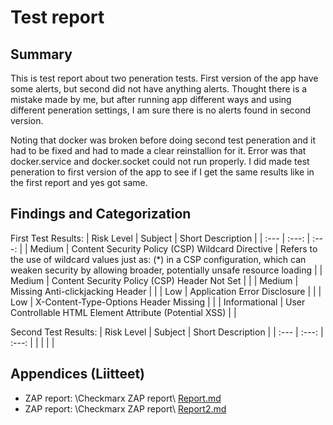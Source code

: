 # Test report

## Summary

This is test report about two peneration tests. First version of the app have some alerts, but second did not have anything alerts. Thought there is a mistake made by me, but after running app different ways and using different peneration settings, I am sure there is no alerts found in second version.

Noting that docker was broken before doing second test peneration and it had to be fixed and had to made a clear reinstallion for it. Error was that docker.service and docker.socket could not run properly. I did made test peneration to first version of the app to see if I get the same results like in the first report and yes got same.

## Findings and Categorization

First Test Results:
| Risk Level | Subject | Short Description |
| :---         |     :---:      |     :---:      |
| Medium | Content Security Policy (CSP) Wildcard Directive | Refers to the use of wildcard values just as: (*) in a CSP configuration, which can weaken security by allowing broader, potentially unsafe resource loading |
| Medium | Content Security Policy (CSP) Header Not Set |  |
| Medium | Missing Anti-clickjacking Header |  |
| Low | Application Error Disclosure |  |
| Low | X-Content-Type-Options Header Missing |  |
| Informational | User Controllable HTML Element Attribute (Potential XSS) |  |

Second Test Results:
| Risk Level | Subject | Short Description |
| :---         |     :---:      |     :---:      |
|  |  |  |

## Appendices (Liitteet)

- ZAP report: \Checkmarx ZAP report\ [Report.md](https://github.com/JuhaniPaananen/Juhani-s-Logbook/blob/main/Checkmarx%20ZAP%20report/Report.md)
- ZAP report: \Checkmarx ZAP report\ [Report2.md](https://github.com/JuhaniPaananen/Juhani-s-Logbook/blob/main/Checkmarx%20ZAP%20report/Report2.md)

